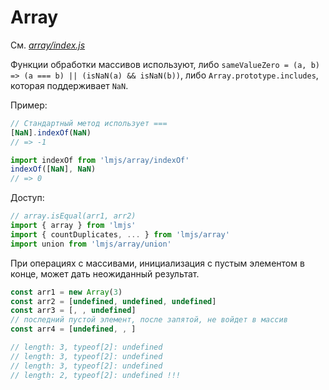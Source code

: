 
# Array

См. [_array/index.js_](../array/index.js)

Функции обработки массивов используют, либо `sameValueZero = (a, b) => (a === b) || (isNaN(a) && isNaN(b))`,
либо `Array.prototype.includes`, которая поддерживает `NaN`.

Пример:

```js
// Стандартный метод использует ===
[NaN].indexOf(NaN)
// => -1

import indexOf from 'lmjs/array/indexOf'
indexOf([NaN], NaN)
// => 0
```

Доступ:

```js
// array.isEqual(arr1, arr2)
import { array } from 'lmjs'
import { countDuplicates, ... } from 'lmjs/array'
import union from 'lmjs/array/union'
```

При операциях с массивами, инициализация с пустым элементом в конце, может дать неожиданный результат.

```js
const arr1 = new Array(3)
const arr2 = [undefined, undefined, undefined]
const arr3 = [, , undefined]
// последний пустой элемент, после запятой, не войдет в массив
const arr4 = [undefined, , ]

// length: 3, typeof[2]: undefined
// length: 3, typeof[2]: undefined
// length: 3, typeof[2]: undefined
// length: 2, typeof[2]: undefined !!!
```
